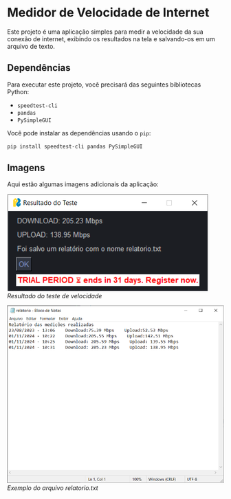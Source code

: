 # Medidor de Velocidade de Internet

Este projeto é uma aplicação simples para medir a velocidade da sua conexão de internet, exibindo os resultados na tela e salvando-os em um arquivo de texto.

## Dependências

Para executar este projeto, você precisará das seguintes bibliotecas Python:

- `speedtest-cli`
- `pandas`
- `PySimpleGUI`

Você pode instalar as dependências usando o `pip`:

```bash
pip install speedtest-cli pandas PySimpleGUI

```



## Imagens

Aqui estão algumas imagens adicionais da aplicação:

![Tela de Resultados](assets-github/tela2.png)  
*Resultado do teste de velocidade*

![Arquivo de Relatório](assets-github/txt.png)  
*Exemplo do arquivo relatorio.txt*
